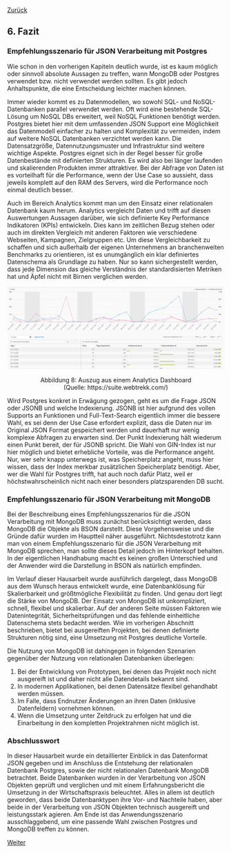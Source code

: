 [Zurück](05_Vergleich_der_JSON_Verarbeitung.md)

## 6. Fazit

### Empfehlungsszenario für JSON Verarbeitung mit Postgres

Wie schon in den vorherigen Kapiteln deutlich wurde, ist es kaum möglich oder sinnvoll absolute Aussagen zu treffen, wann MongoDB oder Postgres verwendet bzw. nicht verwendet werden sollten. Es gibt jedoch Anhaltspunkte, die eine Entscheidung leichter machen können.

Immer wieder kommt es zu Datenmodellen, wo sowohl SQL- und NoSQL-Datenbanken parallel verwendet werden. Oft wird eine bestehende SQL-Lösung um NoSQL DBs erweitert, weil NoSQL Funktionen benötigt werden. Postgres bietet hier mit dem umfassenden JSON Support eine Möglichkeit das Datenmodell einfacher zu halten und Komplexität zu vermeiden, indem auf weitere NoSQL Datenbanken verzichtet werden kann. Die Datensatzgröße, Datennutzungsmuster und Infrastruktur sind weitere wichtige Aspekte. Postgres eignet sich in der Regel besser für große Datenbestände mit definierten Strukturen. Es wird also bei länger laufenden und skalierenden Produkten immer attraktiver. Bei der Abfrage von Daten ist es vorteilhaft für die Performance, wenn der Use Case so aussieht, dass jeweils komplett auf den RAM des Servers, wird die Performance noch einmal deutlich besser. 

Auch im Bereich Analytics kommt man um den Einsatz einer relationalen Datenbank kaum herum. Analytics vergleicht Daten und trifft auf diesen Auswertungen Aussagen darüber, wie sich definierte Key Performance Indikatoren (KPIs) entwickeln. Dies kann im zeitlichen Bezug stehen oder auch im direkten Vergleich mit anderen Faktoren wie verschiedene Webseiten, Kampagnen, Zielgruppen etc. Um diese Vergleichbarkeit zu schaffen und sich außerhalb der eigenen Unternehmens an branchenweiten Benchmarks zu orientieren, ist es unumgänglich ein klar definiertes Datenschema als Grundlage zu haben. Nur so kann sichergestellt werden, dass jede Dimension das gleiche Verständnis der standardisierten Metriken hat und Äpfel nicht mit Birnen verglichen werden.

<p align="center">
<img width="800" src="img/webtrekk_analytics.png">
</p>
<p align="center">
Abbildung 8: Auszug aus einem Analytics Dashboard<br>
(Quelle:  https://suite.webtrekk.com/)
</p>


Wird Postgres konkret in Erwägung gezogen, geht es um die Frage JSON oder JSONB und welche Indexierung. JSONB ist hier aufgrund des vollen Supports an Funktionen und Full-Text-Search eigentlich immer die bessere Wahl, es sei denn der Use Case erfordert explizit, dass die Daten nur im Original JSON Format gespeichert werden und dauerhaft nur wenig komplexe Abfragen zu erwarten sind. Der Punkt Indexierung hält wiederum einen Punkt bereit, der für JSONB spricht. Die Wahl von GIN-Index ist nur hier möglich und bietet erhebliche Vorteile, was die Performance angeht. Nur, wer sehr knapp unterwegs ist, was Speicherplatz angeht, muss hier wissen, dass der Index merkbar zusätzlichen Speicherplatz benötigt. Aber, wer die Wahl für Postgres trifft, hat auch noch dafür Platz, weil er höchstwahrscheinlich nicht nach einer besonders platzsparenden DB sucht.

### Empfehlungsszenario für JSON Verarbeitung mit MongoDB

Bei der Beschreibung eines Empfehlungsszenarios für die JSON Verarbeitung mit MongoDB muss zunächst berücksichtigt werden, dass MongoDB die Objekte als BSON darstellt. Diese Vorgehensweise und die Gründe dafür wurden im Hauptteil näher ausgeführt. Nichtsdestotrotz kann man von einem Empfehlungsszenario für die JSON Verarbeitung mit MongoDB sprechen, man sollte dieses Detail jedoch im Hinterkopf behalten. In der eigentlichen Handhabung macht es keinen großen Unterschied und der Anwender wird die Darstellung in BSON als natürlich empfinden. 

Im Verlauf dieser Hausarbeit wurde ausführlich dargelegt, dass MongoDB aus dem Wunsch heraus entwickelt wurde, eine Datenbanklösung für Skalierbarkeit und größtmögliche Flexibilität zu finden. Und genau dort liegt die Stärke von MongoDB. Der Einsatz von MongoDB ist unkompliziert, schnell, flexibel und skalierbar. Auf der anderen Seite müssen Faktoren wie Datenintegrität, Sicherheitsprüfungen und das fehlende einheitliche Datenschema stets bedacht werden. Wie im vorherigen Abschnitt beschrieben, bietet bei ausgereiften Projekten, bei denen definierte Strukturen nötig sind, eine Umsetzung mit Postgres deutliche Vorteile.

Die Nutzung von MongoDB ist dahingegen in folgenden Szenarien gegenüber der Nutzung von relationalen Datenbanken überlegen:

1. Bei der Entwicklung von Prototypen, bei denen das Projekt noch nicht ausgereift ist und daher nicht alle Datendetails bekannt sind. 
2. In modernen Applikationen, bei denen Datensätze flexibel gehandhabt werden müssen.
3. Im Falle, dass Endnutzer Änderungen an ihren Daten (inklusive Datenfeldern) vornehmen können. 
4. Wenn die Umsetzung unter Zeitdruck zu erfolgen hat und die Einarbeitung in den kompletten Projektrahmen nicht möglich ist. 



### Abschlusswort

In dieser Hausarbeit wurde ein detaillierter Einblick in das Datenformat JSON gegeben und im Anschluss die Entstehung der relationalen Datenbank Postgres, sowie der nicht relationalen Datenbank MongoDB betrachtet. Beide Datenbanken wurden in der Verarbeitung von JSON Objekten geprüft und verglichen und mit einem Erfahrungsbericht die Umsetzung in der Wirtschaftspraxis beleuchtet. Alles in allem ist deutlich geworden, dass beide Datenbanktypen ihre Vor- und Nachteile haben, aber beide in der Verarbeitung von JSON Objekten technisch ausgereift und leistungsstark agieren. Am Ende ist das Anwendungsszenario ausschlaggebend, um eine passende Wahl zwischen Postgres und MongoDB treffen zu können. 



[Weiter](07_Literaturverzeichnis.md)


